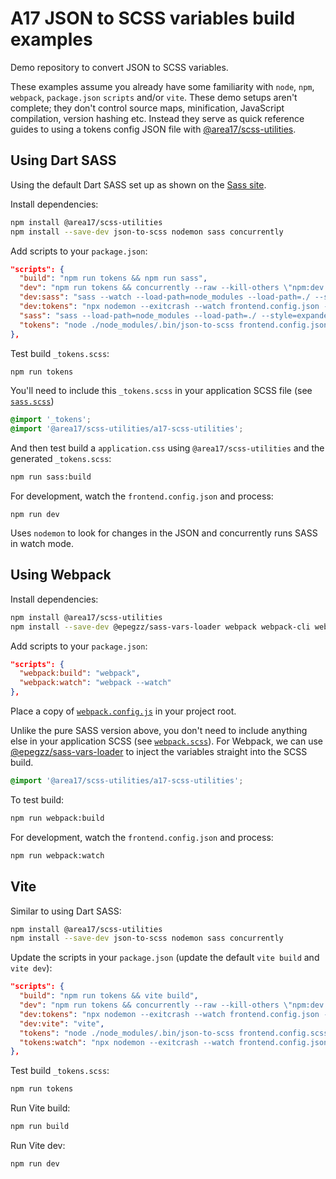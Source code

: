 # A17 JSON to SCSS variables build examples

Demo repository to convert JSON to SCSS variables.

These examples assume you already have some familiarity with `node`, `npm`, `webpack`, `package.json` `scripts` and/or `vite`. These demo setups aren't complete; they don't control source maps, minification, JavaScript compilation, version hashing etc. Instead they serve as quick reference guides to using a tokens config JSON file with [@area17/scss-utilities](https://github.com/area17/scss-utilities).

## Using Dart SASS

Using the default Dart SASS set up as shown on the [Sass site](https://sass-lang.com/install).

Install dependencies:

```zsh
npm install @area17/scss-utilities
npm install --save-dev json-to-scss nodemon sass concurrently
```

Add scripts to your `package.json`:

```json
"scripts": {
  "build": "npm run tokens && npm run sass",
  "dev": "npm run tokens && concurrently --raw --kill-others \"npm:dev:*\"",
  "dev:sass": "sass --watch --load-path=node_modules --load-path=./ --style=expanded --no-source-map ./sass.scss:./dist/application.css",
  "dev:tokens": "npx nodemon --exitcrash --watch frontend.config.json -e json --exec npm run tokens",
  "sass": "sass --load-path=node_modules --load-path=./ --style=expanded --no-source-map ./sass.scss:./dist/application.css",
  "tokens": "node ./node_modules/.bin/json-to-scss frontend.config.json _tokens.scss --kv",
},
```

Test build `_tokens.scss`:

```zsh
npm run tokens
```

You'll need to include this `_tokens.scss` in your application SCSS file (see [`sass.scss`](https://github.com/area17/json-to-scss-variables-examples/blob/main/sass.scss))

```scss
@import '_tokens';
@import '@area17/scss-utilities/a17-scss-utilities';
```

And then test build a `application.css` using `@area17/scss-utilities` and the generated `_tokens.scss`:

```zsh
npm run sass:build
```

For development, watch the `frontend.config.json` and process:

```
npm run dev
```

Uses `nodemon` to look for changes in the JSON and concurrently runs SASS in watch mode.


## Using Webpack

Install dependencies:

```zsh
npm install @area17/scss-utilities
npm install --save-dev @epegzz/sass-vars-loader webpack webpack-cli webpack-fix-style-only-entries css-loader sass-loader style-loader sass
```

Add scripts to your `package.json`:

```json
"scripts": {
  "webpack:build": "webpack",
  "webpack:watch": "webpack --watch"
},
```

Place a copy of [`webpack.config.js`](https://github.com/area17/json-to-scss-variables-examples/blob/main/webpack.config.js) in your project root.

Unlike the pure SASS version above, you don't need to include anything else in your application SCSS (see [`webpack.scss`](https://github.com/area17/json-to-scss-variables-examples/blob/main/webpack.scss)). For Webpack, we can use [@epegzz/sass-vars-loader](https://github.com/epegzz/sass-vars-loader) to inject the variables straight into the SCSS build.

```scss
@import '@area17/scss-utilities/a17-scss-utilities';
```

To test build:

```zsh
npm run webpack:build
```

For development, watch the `frontend.config.json` and process:

```zsh
npm run webpack:watch
```

## Vite

Similar to using Dart SASS:

```zsh
npm install @area17/scss-utilities
npm install --save-dev json-to-scss nodemon sass concurrently
```

Update the scripts in your `package.json` (update the default `vite build` and `vite dev`):

```json
"scripts": {
  "build": "npm run tokens && vite build",
  "dev": "npm run tokens && concurrently --raw --kill-others \"npm:dev:*\"",
  "dev:tokens": "npx nodemon --exitcrash --watch frontend.config.json -e json --exec npm run tokens",
  "dev:vite": "vite",
  "tokens": "node ./node_modules/.bin/json-to-scss frontend.config.scss.json ./frontend/scss/_tokens.scss --kv",
  "tokens:watch": "npx nodemon --exitcrash --watch frontend.config.json -e json --exec npm run tokens"
},
```

Test build `_tokens.scss`:

```zsh
npm run tokens
```

Run Vite build:

```zsh
npm run build
```

Run Vite dev:

```zsh
npm run dev
```
